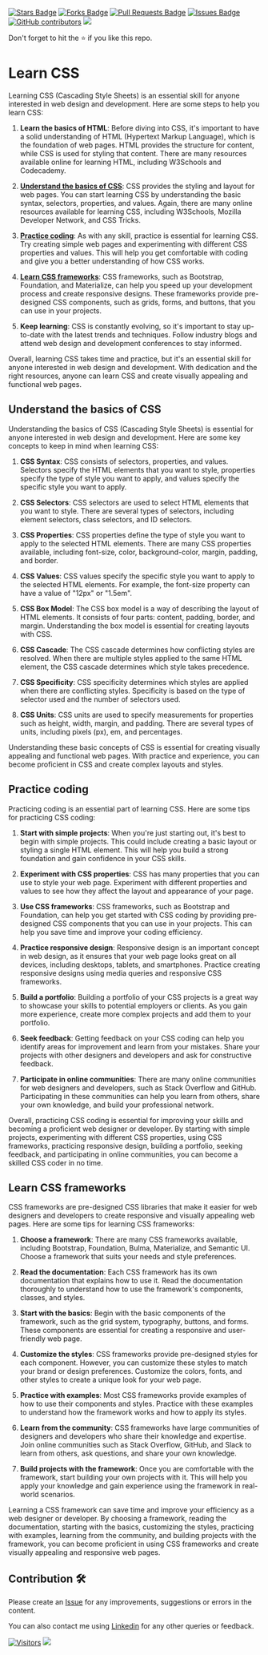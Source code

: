 <a href="https://github.com/drshahizan/learn-php/stargazers"><img src="https://img.shields.io/github/stars/drshahizan/learn-php" alt="Stars Badge"/></a>
<a href="https://github.com/drshahizan/learn-php/network/members"><img src="https://img.shields.io/github/forks/drshahizan/learn-php" alt="Forks Badge"/></a>
<a href="https://github.com/drshahizan/learn-php/pulls"><img src="https://img.shields.io/github/issues-pr/drshahizan/learn-php" alt="Pull Requests Badge"/></a>
<a href="https://github.com/drshahizan/learn-php/issues"><img src="https://img.shields.io/github/issues/drshahizan/learn-php" alt="Issues Badge"/></a>
<a href="https://github.com/drshahizan/learn-php/graphs/contributors"><img alt="GitHub contributors" src="https://img.shields.io/github/contributors/drshahizan/learn-php?color=2b9348"></a>
![](https://visitor-badge.glitch.me/badge?page_id=drshahizan/learn-php)

Don't forget to hit the :star: if you like this repo.

# Learn CSS

Learning CSS (Cascading Style Sheets) is an essential skill for anyone interested in web design and development. Here are some steps to help you learn CSS:

1. **Learn the basics of HTML**: Before diving into CSS, it's important to have a solid understanding of HTML (Hypertext Markup Language), which is the foundation of web pages. HTML provides the structure for content, while CSS is used for styling that content. There are many resources available online for learning HTML, including W3Schools and Codecademy.

2. [**Understand the basics of CSS**](#understand-the-basics-of-css): CSS provides the styling and layout for web pages. You can start learning CSS by understanding the basic syntax, selectors, properties, and values. Again, there are many online resources available for learning CSS, including W3Schools, Mozilla Developer Network, and CSS Tricks.

3. [**Practice coding**](#practice-coding): As with any skill, practice is essential for learning CSS. Try creating simple web pages and experimenting with different CSS properties and values. This will help you get comfortable with coding and give you a better understanding of how CSS works.

4. [**Learn CSS frameworks**](#learn-css-frameworks): CSS frameworks, such as Bootstrap, Foundation, and Materialize, can help you speed up your development process and create responsive designs. These frameworks provide pre-designed CSS components, such as grids, forms, and buttons, that you can use in your projects.

5. **Keep learning**: CSS is constantly evolving, so it's important to stay up-to-date with the latest trends and techniques. Follow industry blogs and attend web design and development conferences to stay informed.

Overall, learning CSS takes time and practice, but it's an essential skill for anyone interested in web design and development. With dedication and the right resources, anyone can learn CSS and create visually appealing and functional web pages.

## Understand the basics of CSS
Understanding the basics of CSS (Cascading Style Sheets) is essential for anyone interested in web design and development. Here are some key concepts to keep in mind when learning CSS:

1. **CSS Syntax**: CSS consists of selectors, properties, and values. Selectors specify the HTML elements that you want to style, properties specify the type of style you want to apply, and values specify the specific style you want to apply.

2. **CSS Selectors**: CSS selectors are used to select HTML elements that you want to style. There are several types of selectors, including element selectors, class selectors, and ID selectors.

3. **CSS Properties**: CSS properties define the type of style you want to apply to the selected HTML elements. There are many CSS properties available, including font-size, color, background-color, margin, padding, and border.

4. **CSS Values**: CSS values specify the specific style you want to apply to the selected HTML elements. For example, the font-size property can have a value of "12px" or "1.5em".

5. **CSS Box Model**: The CSS box model is a way of describing the layout of HTML elements. It consists of four parts: content, padding, border, and margin. Understanding the box model is essential for creating layouts with CSS.

6. **CSS Cascade**: The CSS cascade determines how conflicting styles are resolved. When there are multiple styles applied to the same HTML element, the CSS cascade determines which style takes precedence.

7. **CSS Specificity**: CSS specificity determines which styles are applied when there are conflicting styles. Specificity is based on the type of selector used and the number of selectors used.

8. **CSS Units**: CSS units are used to specify measurements for properties such as height, width, margin, and padding. There are several types of units, including pixels (px), em, and percentages.

Understanding these basic concepts of CSS is essential for creating visually appealing and functional web pages. With practice and experience, you can become proficient in CSS and create complex layouts and styles.

## Practice coding

Practicing coding is an essential part of learning CSS. Here are some tips for practicing CSS coding:

1. **Start with simple projects**: When you're just starting out, it's best to begin with simple projects. This could include creating a basic layout or styling a single HTML element. This will help you build a strong foundation and gain confidence in your CSS skills.

2. **Experiment with CSS properties**: CSS has many properties that you can use to style your web page. Experiment with different properties and values to see how they affect the layout and appearance of your page.

3. **Use CSS frameworks**: CSS frameworks, such as Bootstrap and Foundation, can help you get started with CSS coding by providing pre-designed CSS components that you can use in your projects. This can help you save time and improve your coding efficiency.

4. **Practice responsive design**: Responsive design is an important concept in web design, as it ensures that your web page looks great on all devices, including desktops, tablets, and smartphones. Practice creating responsive designs using media queries and responsive CSS frameworks.

5. **Build a portfolio**: Building a portfolio of your CSS projects is a great way to showcase your skills to potential employers or clients. As you gain more experience, create more complex projects and add them to your portfolio.

6. **Seek feedback**: Getting feedback on your CSS coding can help you identify areas for improvement and learn from your mistakes. Share your projects with other designers and developers and ask for constructive feedback.

7. **Participate in online communities**: There are many online communities for web designers and developers, such as Stack Overflow and GitHub. Participating in these communities can help you learn from others, share your own knowledge, and build your professional network.

Overall, practicing CSS coding is essential for improving your skills and becoming a proficient web designer or developer. By starting with simple projects, experimenting with different CSS properties, using CSS frameworks, practicing responsive design, building a portfolio, seeking feedback, and participating in online communities, you can become a skilled CSS coder in no time.

## Learn CSS frameworks

CSS frameworks are pre-designed CSS libraries that make it easier for web designers and developers to create responsive and visually appealing web pages. Here are some tips for learning CSS frameworks:

1. **Choose a framework**: There are many CSS frameworks available, including Bootstrap, Foundation, Bulma, Materialize, and Semantic UI. Choose a framework that suits your needs and style preferences.

2. **Read the documentation**: Each CSS framework has its own documentation that explains how to use it. Read the documentation thoroughly to understand how to use the framework's components, classes, and styles.

3. **Start with the basics**: Begin with the basic components of the framework, such as the grid system, typography, buttons, and forms. These components are essential for creating a responsive and user-friendly web page.

4. **Customize the styles**: CSS frameworks provide pre-designed styles for each component. However, you can customize these styles to match your brand or design preferences. Customize the colors, fonts, and other styles to create a unique look for your web page.

5. **Practice with examples**: Most CSS frameworks provide examples of how to use their components and styles. Practice with these examples to understand how the framework works and how to apply its styles.

6. **Learn from the community**: CSS frameworks have large communities of designers and developers who share their knowledge and expertise. Join online communities such as Stack Overflow, GitHub, and Slack to learn from others, ask questions, and share your own knowledge.

7. **Build projects with the framework**: Once you are comfortable with the framework, start building your own projects with it. This will help you apply your knowledge and gain experience using the framework in real-world scenarios.

Learning a CSS framework can save time and improve your efficiency as a web designer or developer. By choosing a framework, reading the documentation, starting with the basics, customizing the styles, practicing with examples, learning from the community, and building projects with the framework, you can become proficient in using CSS frameworks and create visually appealing and responsive web pages.

## Contribution 🛠️
Please create an [Issue](https://github.com/drshahizan/learn-php/issues) for any improvements, suggestions or errors in the content.

You can also contact me using [Linkedin](https://www.linkedin.com/in/drshahizan/) for any other queries or feedback.

[![Visitors](https://api.visitorbadge.io/api/visitors?path=https%3A%2F%2Fgithub.com%2Fdrshahizan&labelColor=%23697689&countColor=%23555555&style=plastic)](https://visitorbadge.io/status?path=https%3A%2F%2Fgithub.com%2Fdrshahizan)
![](https://hit.yhype.me/github/profile?user_id=81284918)

